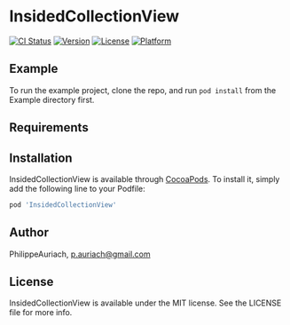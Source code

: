 # InsidedCollectionView

[![CI Status](https://img.shields.io/travis/PhilippeAuriach/InsidedCollectionView.svg?style=flat)](https://travis-ci.org/PhilippeAuriach/InsidedCollectionView)
[![Version](https://img.shields.io/cocoapods/v/InsidedCollectionView.svg?style=flat)](https://cocoapods.org/pods/InsidedCollectionView)
[![License](https://img.shields.io/cocoapods/l/InsidedCollectionView.svg?style=flat)](https://cocoapods.org/pods/InsidedCollectionView)
[![Platform](https://img.shields.io/cocoapods/p/InsidedCollectionView.svg?style=flat)](https://cocoapods.org/pods/InsidedCollectionView)

## Example

To run the example project, clone the repo, and run `pod install` from the Example directory first.

## Requirements

## Installation

InsidedCollectionView is available through [CocoaPods](https://cocoapods.org). To install
it, simply add the following line to your Podfile:

```ruby
pod 'InsidedCollectionView'
```

## Author

PhilippeAuriach, p.auriach@gmail.com

## License

InsidedCollectionView is available under the MIT license. See the LICENSE file for more info.
